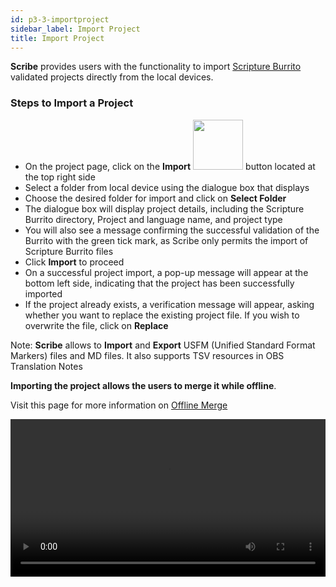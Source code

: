 ```yaml
---
id: p3-3-importproject
sidebar_label: Import Project
title: Import Project
---
```


**Scribe** provides users with the functionality to import [Scripture Burrito](https://docs.burrito.bible/) validated projects directly from the local devices.

### Steps to Import a Project ###

- On the project page, click on the **Import** <img src="/assets/import01.png" width="80px" alt=""/> button located at the top right side
- Select a folder from local device using the dialogue box that displays
- Choose the desired folder for import and click on **Select Folder**
- The dialogue box will display project details, including the Scripture Burrito directory, Project and language name, and project type
- You will also see a message confirming the successful validation of the Burrito with the green tick mark, as Scribe only permits the import of Scripture Burrito files
- Click **Import**  to proceed
- On a successful project import, a pop-up message will appear at the bottom left side, indicating that the project has been successfully imported
- If the project already exists, a verification message will appear, asking whether you want to replace the existing project file. If you wish to overwrite the file, click on **Replace**

Note: **Scribe** allows to **Import** and **Export** USFM (Unified Standard Format Markers) files and MD files. It also supports TSV resources in OBS Translation Notes

**Importing the project allows the users to merge it while offline**.

Visit this page for more information on [Offline Merge](./p3-4-offlinemerge.md)

<video controls src="/assets/importbfile.mov" width="100%" type="video/mov"/>